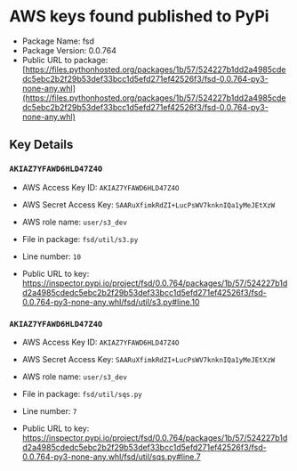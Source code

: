 # AWS keys found published to PyPi

* Package Name: fsd
* Package Version: 0.0.764
* Public URL to package: [https://files.pythonhosted.org/packages/1b/57/524227b1dd2a4985cdedc5ebc2b2f29b53def33bcc1d5efd271ef42526f3/fsd-0.0.764-py3-none-any.whl](https://files.pythonhosted.org/packages/1b/57/524227b1dd2a4985cdedc5ebc2b2f29b53def33bcc1d5efd271ef42526f3/fsd-0.0.764-py3-none-any.whl)

## Key Details

### `AKIAZ7YFAWD6HLD47Z4O`

* AWS Access Key ID: `AKIAZ7YFAWD6HLD47Z4O`
* AWS Secret Access Key: `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` 
* AWS role name: `user/s3_dev`
* File in package: `fsd/util/s3.py`
* Line number: `10`

* Public URL to key: https://inspector.pypi.io/project/fsd/0.0.764/packages/1b/57/524227b1dd2a4985cdedc5ebc2b2f29b53def33bcc1d5efd271ef42526f3/fsd-0.0.764-py3-none-any.whl/fsd/util/s3.py#line.10



### `AKIAZ7YFAWD6HLD47Z4O`

* AWS Access Key ID: `AKIAZ7YFAWD6HLD47Z4O`
* AWS Secret Access Key: `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` 
* AWS role name: `user/s3_dev`
* File in package: `fsd/util/sqs.py`
* Line number: `7`

* Public URL to key: https://inspector.pypi.io/project/fsd/0.0.764/packages/1b/57/524227b1dd2a4985cdedc5ebc2b2f29b53def33bcc1d5efd271ef42526f3/fsd-0.0.764-py3-none-any.whl/fsd/util/sqs.py#line.7


